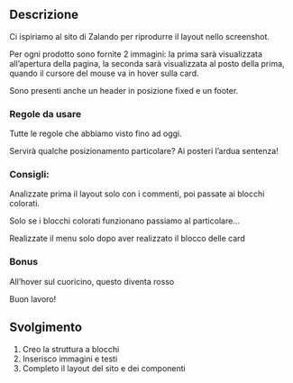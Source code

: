 ## Descrizione
Ci ispiriamo al sito di Zalando per riprodurre il layout nello screenshot.

Per ogni prodotto sono fornite 2 immagini: la prima sarà visualizzata all’apertura della pagina, la seconda sarà visualizzata al posto della prima, quando il cursore del mouse va in hover sulla card.

Sono presenti anche un header in posizione fixed e un footer.
### Regole da usare
Tutte le regole che abbiamo visto fino ad oggi.

Servirà qualche posizionamento particolare? Ai posteri l’ardua sentenza!
### Consigli:
Analizzate prima il layout solo con i commenti, poi passate ai blocchi colorati.

Solo se i blocchi colorati funzionano passiamo al particolare...

Realizzate il menu solo dopo aver realizzato il blocco delle card
### Bonus
All’hover sul cuoricino, questo diventa rosso

Buon lavoro!
## Svolgimento
1. Creo la struttura a blocchi
2. Inserisco immagini e testi
3. Completo il layout del sito e dei componenti